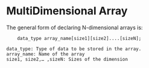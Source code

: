 # MultiDimensional Array

The general form of declaring N-dimensional arrays is:  

        data_type array_name[size1][size2]....[sizeN];

    data_type: Type of data to be stored in the array.
    array_name: Name of the array
    size1, size2,… ,sizeN: Sizes of the dimension